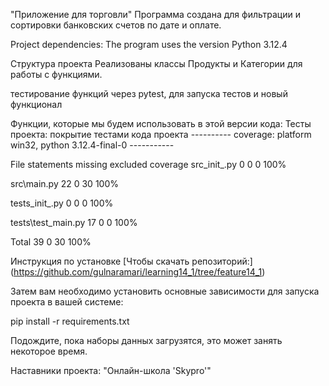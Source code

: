 "Приложение для торговли"
Программа создана для фильтрации и сортировки банковских счетов по дате и оплате.

Project dependencies:
The program uses the version Python 3.12.4

Структура проекта
Реализованы классы Продукты и Категории для работы с функциями.


тестирование функций через pytest, для запуска тестов и новый функционал

Функции, которые мы будем использовать в этой версии кода:
Тесты проекта: покрытие тестами кода проекта
---------- coverage: platform win32, python 3.12.4-final-0 -----------

File statements missing excluded coverage src_init_.py 0 0 0 100%

src\main.py 22 0 30 100%

tests_init_.py 0 0 0 100%

tests\test_main.py 17 0 0 100%

Total 39 0 30 100%

Инструкция по установке
[Чтобы скачать репозиторий:] (https://github.com/gulnaramari/learning14_1/tree/feature14_1)

Затем вам необходимо установить основные зависимости для запуска проекта в вашей системе:

pip install -r requirements.txt

Подождите, пока наборы данных загрузятся, это может занять некоторое время.

Наставники проекта:
"Онлайн-школа 'Skypro'"